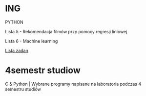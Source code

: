 # ING

PYTHON 

Lista 5 - Rekomendacja filmów przy pomocy regresji liniowej

Lista 6 - Machine learning

[Lista zadan](https://github.com/KalinaMichal/4sem/blob/master/Python/Lista%20zada%C5%84.png)

# 4semestr studiow
C &amp; Python | Wybrane programy napisane na laboratoria podczas 4 semestru studiów

